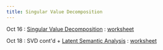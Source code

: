 ```yaml
---
title: Singular Value Decomposition
---
```


Oct 16 
: [Singular Value Decomposition](https://github.com/gallettilance/Data-Science-Fundamentals/raw/main/lecture_10/10_Singular_Value_Decomposition.pdf) 
  : [worksheet](https://github.com/gallettilance/Data-Science-Fundamentals/blob/main/lecture_10/worksheet_10.ipynb) 

Oct 18
: SVD cont'd + [Latent Semantic Analysis](https://github.com/gallettilance/Data-Science-Fundamentals/raw/main/lecture_11/11_Latent_Semantic_Analysis.pdf) 
  : [worksheet](https://github.com/gallettilance/Data-Science-Fundamentals/blob/main/lecture_11/worksheet_11.ipynb) 

